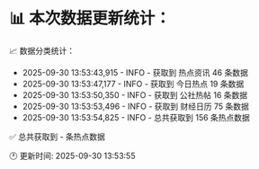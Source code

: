 📊 本次数据更新统计：
==========================

📈 数据分类统计：
- 2025-09-30 13:53:43,915 - INFO - 获取到 热点资讯 46 条数据
- 2025-09-30 13:53:47,177 - INFO - 获取到 今日热点 19 条数据
- 2025-09-30 13:53:50,350 - INFO - 获取到 公社热帖 16 条数据
- 2025-09-30 13:53:53,496 - INFO - 获取到 财经日历 75 条数据
- 2025-09-30 13:53:54,825 - INFO - 总共获取到 156 条热点数据

✅ 总共获取到 - 条热点数据

🕐 更新时间: 2025-09-30 13:53:55
